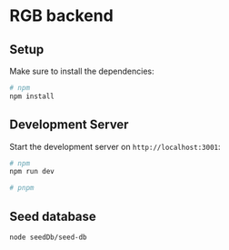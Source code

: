 # RGB backend


## Setup

Make sure to install the dependencies:

```bash
# npm
npm install
```

## Development Server

Start the development server on `http://localhost:3001`:

```bash
# npm
npm run dev

# pnpm

```
## Seed database
```bash
node seedDb/seed-db
```

